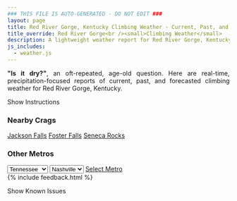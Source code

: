 ```yaml
---
### THIS FILE IS AUTO-GENERATED - DO NOT EDIT ###
layout: page
title: Red River Gorge, Kentucky Climbing Weather - Current, Past, and Forecasted Report
title_override: Red River Gorge<br /><small>Climbing Weather</small>
description: A lightweight weather report for Red River Gorge, Kentucky. Optimized for slow internet connections.
js_includes:
  - weather.js
---
```


<section class="measure center lh-copy f5-ns f6 ph2 mv4" style="text-align: justify;">
<strong>"Is it dry?"</strong>, an oft-repeated, age-old question. Here are real-time,
precipitation-focused reports of current, past, and forecasted climbing weather for Red River Gorge, Kentucky.
</section>

<p id="settings-toggle" class="mw5 b center tc hover-light-red black-70 pointer">Show Instructions</p>
<section id="settings" class="overflow-hidden" style="display:none;">
    <div class="mv2 ph2 center">
        <div class="fn f6 tc pv2">
            <p class="measure lh-copy center"><strong>Show/hide hourly forecasts</strong> by clicking the desired day.</p>
            <hr class="mw5 p0 mv2 o-60 b0 bt b--light-red light-red bg-light-red">
            <p class="measure lh-copy center"><strong>Current and Past conditions</strong> are measured by the nearest weather station. <strong>Forecast conditions</strong> are calculated and polled separately.</p>
            <hr class="mw5 p0 mv2 o-60 b0 bt b--light-red light-red bg-light-red">
            <p class="measure lh-copy center"><strong>Having issues?</strong> Try <a id="clear-cache" class="no-underline relative fancy-link light-red hover-light-red" href="#">clearing the local cache</a>.</p>
            <hr class="mw5 p0 mv2 o-60 b0 bt b--light-red light-red bg-light-red">
            <p class="measure lh-copy center">Weather data sourced from <a class="no-underline fancy-link relative light-red" target="_blank" href="https://www.weather.gov/documentation/services-web-api">weather.gov</a>.</p>
        </div>
    </div>
</section>
<section id="weather" data-crag="red-river-gorge-kentucky" class="mv4-ns mv3 ph2 center"></section>
<section id="nearby" class="tc lh-copy">
  <h3>Nearby Crags</h3>
<a class="nowrap no-underline fancy-link relative light-red mh3" href="/crags/jackson-falls-illinois-weather.html">Jackson Falls</a>
<a class="nowrap no-underline fancy-link relative light-red mh3" href="/crags/foster-falls-tennessee-weather.html">Foster Falls</a>
<a class="nowrap no-underline fancy-link relative light-red mh3" href="/crags/seneca-rocks-west-virginia-weather.html">Seneca Rocks</a>
</section>
<section id="nearby" class="tc lh-copy">
  <h3>Other Metros</h3>
  <select class="ma1 bg-near-white pa2" id="stateSel">
    <option value="Texas">Texas</option>
    <option value="Washington">Washington</option>
    <option value="Colorado">Colorado</option>
    <option value="Tennessee" selected>Tennessee</option>
    <option value="Utah">Utah</option>
    <option value="California">California</option>
  </select>
  <select class="ma1 bg-near-white pa2" id="citySel">
    <option value="Nashville" selected>Nashville</option>
  </select>
  <a id="selectMetro" class="f6 link dim ph3 pv2 ma1 dib white bg-light-red" href="/crags/nashville-tennessee-weather.html">Select Metro</a>
  <script>
    var states = [];
    states["Texas"] = "Austin"
    states["Washington"] = "Seattle"
    states["Colorado"] = "Denver"
    states["Tennessee"] = "Nashville"
    states["Utah"] = "Salt Lake City"
    states["California"] = "San Francisco|Los Angeles"
  </script>
</section>
{% include feedback.html %}
<p id="issues-toggle" class="mw5 b center tc hover-light-red black-70 pointer">Show Known Issues</p>
<section id="issues" class="overflow-hidden tc f6">
</section>

<script>
  var weekly_JKL_47_57 = {"updated":"2022-01-06T07:42:56+00:00","units":"us","forecastGenerator":"BaselineForecastGenerator","generatedAt":"2022-01-06T08:48:10+00:00","updateTime":"2022-01-06T07:42:56+00:00","validTimes":"2022-01-06T01:00:00+00:00/P8D","elevation":{"unitCode":"wmoUnit:m","value":270.0528},"periods":[{"number":1,"name":"Overnight","startTime":"2022-01-06T03:00:00-05:00","endTime":"2022-01-06T06:00:00-05:00","isDaytime":false,"temperature":24,"temperatureUnit":"F","temperatureTrend":"rising","windSpeed":"7 mph","windDirection":"WNW","icon":"https://api.weather.gov/icons/land/night/bkn?size=medium","shortForecast":"Mostly Cloudy","detailedForecast":"Mostly cloudy. Low around 24, with temperatures rising to around 25 overnight. West northwest wind around 7 mph."},{"number":2,"name":"Thursday","startTime":"2022-01-06T06:00:00-05:00","endTime":"2022-01-06T18:00:00-05:00","isDaytime":true,"temperature":32,"temperatureUnit":"F","temperatureTrend":"falling","windSpeed":"3 to 7 mph","windDirection":"NW","icon":"https://api.weather.gov/icons/land/day/snow,50/snow,100?size=medium","shortForecast":"Heavy Snow","detailedForecast":"Snow after 9am. Cloudy. High near 32, with temperatures falling to around 26 in the afternoon. Northwest wind 3 to 7 mph. Chance of precipitation is 100%. New snow accumulation of 4 to 8 inches possible."},{"number":3,"name":"Thursday Night","startTime":"2022-01-06T18:00:00-05:00","endTime":"2022-01-07T06:00:00-05:00","isDaytime":false,"temperature":10,"temperatureUnit":"F","temperatureTrend":"rising","windSpeed":"7 mph","windDirection":"WNW","icon":"https://api.weather.gov/icons/land/night/snow,70/cold?size=medium","shortForecast":"Heavy Snow Likely then Mostly Cloudy","detailedForecast":"Snow likely before 10pm, then a chance of snow showers between 10pm and 11pm. Mostly cloudy. Low around 10, with temperatures rising to around 12 overnight. Wind chill values as low as 3. West northwest wind around 7 mph. Chance of precipitation is 70%. New snow accumulation of 3 to 7 inches possible."},{"number":4,"name":"Friday","startTime":"2022-01-07T06:00:00-05:00","endTime":"2022-01-07T18:00:00-05:00","isDaytime":true,"temperature":26,"temperatureUnit":"F","temperatureTrend":"falling","windSpeed":"6 mph","windDirection":"W","icon":"https://api.weather.gov/icons/land/day/sct?size=medium","shortForecast":"Mostly Sunny","detailedForecast":"Mostly sunny. High near 26, with temperatures falling to around 23 in the afternoon. Wind chill values as low as 0. West wind around 6 mph."},{"number":5,"name":"Friday Night","startTime":"2022-01-07T18:00:00-05:00","endTime":"2022-01-08T06:00:00-05:00","isDaytime":false,"temperature":8,"temperatureUnit":"F","temperatureTrend":null,"windSpeed":"2 mph","windDirection":"SSE","icon":"https://api.weather.gov/icons/land/night/cold?size=medium","shortForecast":"Mostly Clear","detailedForecast":"Mostly clear, with a low around 8. South southeast wind around 2 mph."},{"number":6,"name":"Saturday","startTime":"2022-01-08T06:00:00-05:00","endTime":"2022-01-08T18:00:00-05:00","isDaytime":true,"temperature":48,"temperatureUnit":"F","temperatureTrend":null,"windSpeed":"3 to 7 mph","windDirection":"SE","icon":"https://api.weather.gov/icons/land/day/few?size=medium","shortForecast":"Sunny","detailedForecast":"Sunny, with a high near 48."},{"number":7,"name":"Saturday Night","startTime":"2022-01-08T18:00:00-05:00","endTime":"2022-01-09T06:00:00-05:00","isDaytime":false,"temperature":35,"temperatureUnit":"F","temperatureTrend":null,"windSpeed":"8 mph","windDirection":"S","icon":"https://api.weather.gov/icons/land/night/bkn/rain,80?size=medium","shortForecast":"Mostly Cloudy then Rain","detailedForecast":"Rain after midnight. Mostly cloudy, with a low around 35. Chance of precipitation is 80%."},{"number":8,"name":"Sunday","startTime":"2022-01-09T06:00:00-05:00","endTime":"2022-01-09T18:00:00-05:00","isDaytime":true,"temperature":49,"temperatureUnit":"F","temperatureTrend":null,"windSpeed":"8 mph","windDirection":"WSW","icon":"https://api.weather.gov/icons/land/day/rain,100/rain,80?size=medium","shortForecast":"Rain","detailedForecast":"Rain. Cloudy, with a high near 49. Chance of precipitation is 100%."},{"number":9,"name":"Sunday Night","startTime":"2022-01-09T18:00:00-05:00","endTime":"2022-01-10T06:00:00-05:00","isDaytime":false,"temperature":20,"temperatureUnit":"F","temperatureTrend":null,"windSpeed":"7 mph","windDirection":"NNW","icon":"https://api.weather.gov/icons/land/night/snow,40/cold?size=medium","shortForecast":"Slight Chance Rain And Snow then Mostly Cloudy","detailedForecast":"A chance of rain before 10pm, then a slight chance of rain and snow between 10pm and 11pm. Mostly cloudy, with a low around 20. Chance of precipitation is 40%."},{"number":10,"name":"Monday","startTime":"2022-01-10T06:00:00-05:00","endTime":"2022-01-10T18:00:00-05:00","isDaytime":true,"temperature":36,"temperatureUnit":"F","temperatureTrend":null,"windSpeed":"5 to 9 mph","windDirection":"WNW","icon":"https://api.weather.gov/icons/land/day/few?size=medium","shortForecast":"Sunny","detailedForecast":"Sunny, with a high near 36."},{"number":11,"name":"Monday Night","startTime":"2022-01-10T18:00:00-05:00","endTime":"2022-01-11T06:00:00-05:00","isDaytime":false,"temperature":14,"temperatureUnit":"F","temperatureTrend":null,"windSpeed":"2 to 7 mph","windDirection":"WNW","icon":"https://api.weather.gov/icons/land/night/cold?size=medium","shortForecast":"Mostly Clear","detailedForecast":"Mostly clear, with a low around 14."},{"number":12,"name":"Tuesday","startTime":"2022-01-11T06:00:00-05:00","endTime":"2022-01-11T18:00:00-05:00","isDaytime":true,"temperature":37,"temperatureUnit":"F","temperatureTrend":null,"windSpeed":"5 mph","windDirection":"W","icon":"https://api.weather.gov/icons/land/day/skc?size=medium","shortForecast":"Sunny","detailedForecast":"Sunny, with a high near 37."},{"number":13,"name":"Tuesday Night","startTime":"2022-01-11T18:00:00-05:00","endTime":"2022-01-12T06:00:00-05:00","isDaytime":false,"temperature":22,"temperatureUnit":"F","temperatureTrend":null,"windSpeed":"2 to 6 mph","windDirection":"SSW","icon":"https://api.weather.gov/icons/land/night/few?size=medium","shortForecast":"Mostly Clear","detailedForecast":"Mostly clear, with a low around 22."},{"number":14,"name":"Wednesday","startTime":"2022-01-12T06:00:00-05:00","endTime":"2022-01-12T18:00:00-05:00","isDaytime":true,"temperature":48,"temperatureUnit":"F","temperatureTrend":null,"windSpeed":"8 mph","windDirection":"SW","icon":"https://api.weather.gov/icons/land/day/sct?size=medium","shortForecast":"Mostly Sunny","detailedForecast":"Mostly sunny, with a high near 48."}]}
  var hourly_JKL_47_57 = {"@context":["https://geojson.org/geojson-ld/geojson-context.jsonld",{"@version":"1.1","wx":"https://api.weather.gov/ontology#","geo":"http://www.opengis.net/ont/geosparql#","unit":"http://codes.wmo.int/common/unit/","@vocab":"https://api.weather.gov/ontology#"}],"type":"Feature","geometry":{"type":"Polygon","coordinates":[[[-83.7102083,37.7926247],[-83.7125498,37.7704513],[-83.68449530000001,37.7685983],[-83.6821481,37.7907716],[-83.7102083,37.7926247]]]},"properties":{"updated":"2022-01-06T07:42:56+00:00","units":"us","forecastGenerator":"HourlyForecastGenerator","generatedAt":"2022-01-06T08:48:12+00:00","updateTime":"2022-01-06T07:42:56+00:00","validTimes":"2022-01-06T01:00:00+00:00/P8D","elevation":{"unitCode":"wmoUnit:m","value":270.0528},"periods":[{"number":1,"name":"","startTime":"2022-01-06T03:00:00-05:00","endTime":"2022-01-06T04:00:00-05:00","isDaytime":false,"temperature":27,"temperatureUnit":"F","temperatureTrend":null,"windSpeed":"7 mph","windDirection":"WNW","icon":"https://api.weather.gov/icons/land/night/bkn?size=small","shortForecast":"Mostly Cloudy","detailedForecast":""},{"number":2,"name":"","startTime":"2022-01-06T04:00:00-05:00","endTime":"2022-01-06T05:00:00-05:00","isDaytime":false,"temperature":26,"temperatureUnit":"F","temperatureTrend":null,"windSpeed":"7 mph","windDirection":"WNW","icon":"https://api.weather.gov/icons/land/night/bkn?size=small","shortForecast":"Mostly Cloudy","detailedForecast":""},{"number":3,"name":"","startTime":"2022-01-06T05:00:00-05:00","endTime":"2022-01-06T06:00:00-05:00","isDaytime":false,"temperature":25,"temperatureUnit":"F","temperatureTrend":null,"windSpeed":"6 mph","windDirection":"WNW","icon":"https://api.weather.gov/icons/land/night/bkn?size=small","shortForecast":"Mostly Cloudy","detailedForecast":""},{"number":4,"name":"","startTime":"2022-01-06T06:00:00-05:00","endTime":"2022-01-06T07:00:00-05:00","isDaytime":true,"temperature":24,"temperatureUnit":"F","temperatureTrend":null,"windSpeed":"5 mph","windDirection":"NW","icon":"https://api.weather.gov/icons/land/day/bkn?size=small","shortForecast":"Mostly Cloudy","detailedForecast":""},{"number":5,"name":"","startTime":"2022-01-06T07:00:00-05:00","endTime":"2022-01-06T08:00:00-05:00","isDaytime":true,"temperature":24,"temperatureUnit":"F","temperatureTrend":null,"windSpeed":"3 mph","windDirection":"NW","icon":"https://api.weather.gov/icons/land/day/bkn?size=small","shortForecast":"Mostly Cloudy","detailedForecast":""},{"number":6,"name":"","startTime":"2022-01-06T08:00:00-05:00","endTime":"2022-01-06T09:00:00-05:00","isDaytime":true,"temperature":26,"temperatureUnit":"F","temperatureTrend":null,"windSpeed":"3 mph","windDirection":"NW","icon":"https://api.weather.gov/icons/land/day/bkn?size=small","shortForecast":"Mostly Cloudy","detailedForecast":""},{"number":7,"name":"","startTime":"2022-01-06T09:00:00-05:00","endTime":"2022-01-06T10:00:00-05:00","isDaytime":true,"temperature":27,"temperatureUnit":"F","temperatureTrend":null,"windSpeed":"3 mph","windDirection":"NNW","icon":"https://api.weather.gov/icons/land/day/snow,20?size=small","shortForecast":"Slight Chance Light Snow","detailedForecast":""},{"number":8,"name":"","startTime":"2022-01-06T10:00:00-05:00","endTime":"2022-01-06T11:00:00-05:00","isDaytime":true,"temperature":28,"temperatureUnit":"F","temperatureTrend":null,"windSpeed":"3 mph","windDirection":"NNW","icon":"https://api.weather.gov/icons/land/day/snow,30?size=small","shortForecast":"Chance Light Snow","detailedForecast":""},{"number":9,"name":"","startTime":"2022-01-06T11:00:00-05:00","endTime":"2022-01-06T12:00:00-05:00","isDaytime":true,"temperature":28,"temperatureUnit":"F","temperatureTrend":null,"windSpeed":"5 mph","windDirection":"NNW","icon":"https://api.weather.gov/icons/land/day/snow,50?size=small","shortForecast":"Chance Light Snow","detailedForecast":""},{"number":10,"name":"","startTime":"2022-01-06T12:00:00-05:00","endTime":"2022-01-06T13:00:00-05:00","isDaytime":true,"temperature":27,"temperatureUnit":"F","temperatureTrend":null,"windSpeed":"5 mph","windDirection":"NNW","icon":"https://api.weather.gov/icons/land/day/snow,70?size=small","shortForecast":"Snow Likely","detailedForecast":""},{"number":11,"name":"","startTime":"2022-01-06T13:00:00-05:00","endTime":"2022-01-06T14:00:00-05:00","isDaytime":true,"temperature":27,"temperatureUnit":"F","temperatureTrend":null,"windSpeed":"6 mph","windDirection":"NW","icon":"https://api.weather.gov/icons/land/day/snow,90?size=small","shortForecast":"Heavy Snow","detailedForecast":""},{"number":12,"name":"","startTime":"2022-01-06T14:00:00-05:00","endTime":"2022-01-06T15:00:00-05:00","isDaytime":true,"temperature":26,"temperatureUnit":"F","temperatureTrend":null,"windSpeed":"6 mph","windDirection":"NW","icon":"https://api.weather.gov/icons/land/day/snow,100?size=small","shortForecast":"Heavy Snow","detailedForecast":""},{"number":13,"name":"","startTime":"2022-01-06T15:00:00-05:00","endTime":"2022-01-06T16:00:00-05:00","isDaytime":true,"temperature":26,"temperatureUnit":"F","temperatureTrend":null,"windSpeed":"6 mph","windDirection":"NW","icon":"https://api.weather.gov/icons/land/day/snow,100?size=small","shortForecast":"Heavy Snow","detailedForecast":""},{"number":14,"name":"","startTime":"2022-01-06T16:00:00-05:00","endTime":"2022-01-06T17:00:00-05:00","isDaytime":true,"temperature":26,"temperatureUnit":"F","temperatureTrend":null,"windSpeed":"7 mph","windDirection":"NW","icon":"https://api.weather.gov/icons/land/day/snow,100?size=small","shortForecast":"Heavy Snow","detailedForecast":""},{"number":15,"name":"","startTime":"2022-01-06T17:00:00-05:00","endTime":"2022-01-06T18:00:00-05:00","isDaytime":true,"temperature":26,"temperatureUnit":"F","temperatureTrend":null,"windSpeed":"7 mph","windDirection":"NW","icon":"https://api.weather.gov/icons/land/day/snow,90?size=small","shortForecast":"Heavy Snow","detailedForecast":""},{"number":16,"name":"","startTime":"2022-01-06T18:00:00-05:00","endTime":"2022-01-06T19:00:00-05:00","isDaytime":false,"temperature":25,"temperatureUnit":"F","temperatureTrend":null,"windSpeed":"7 mph","windDirection":"NW","icon":"https://api.weather.gov/icons/land/night/snow?size=small","shortForecast":"Heavy Snow Likely","detailedForecast":""},{"number":17,"name":"","startTime":"2022-01-06T19:00:00-05:00","endTime":"2022-01-06T20:00:00-05:00","isDaytime":false,"temperature":25,"temperatureUnit":"F","temperatureTrend":null,"windSpeed":"7 mph","windDirection":"NW","icon":"https://api.weather.gov/icons/land/night/snow?size=small","shortForecast":"Light Snow Likely","detailedForecast":""},{"number":18,"name":"","startTime":"2022-01-06T20:00:00-05:00","endTime":"2022-01-06T21:00:00-05:00","isDaytime":false,"temperature":24,"temperatureUnit":"F","temperatureTrend":null,"windSpeed":"7 mph","windDirection":"WNW","icon":"https://api.weather.gov/icons/land/night/snow?size=small","shortForecast":"Chance Light Snow","detailedForecast":""},{"number":19,"name":"","startTime":"2022-01-06T21:00:00-05:00","endTime":"2022-01-06T22:00:00-05:00","isDaytime":false,"temperature":23,"temperatureUnit":"F","temperatureTrend":null,"windSpeed":"7 mph","windDirection":"WNW","icon":"https://api.weather.gov/icons/land/night/snow?size=small","shortForecast":"Slight Chance Light Snow","detailedForecast":""},{"number":20,"name":"","startTime":"2022-01-06T22:00:00-05:00","endTime":"2022-01-06T23:00:00-05:00","isDaytime":false,"temperature":22,"temperatureUnit":"F","temperatureTrend":null,"windSpeed":"6 mph","windDirection":"WNW","icon":"https://api.weather.gov/icons/land/night/snow?size=small","shortForecast":"Chance Snow Showers","detailedForecast":""},{"number":21,"name":"","startTime":"2022-01-06T23:00:00-05:00","endTime":"2022-01-07T00:00:00-05:00","isDaytime":false,"temperature":21,"temperatureUnit":"F","temperatureTrend":null,"windSpeed":"7 mph","windDirection":"WNW","icon":"https://api.weather.gov/icons/land/night/bkn?size=small","shortForecast":"Mostly Cloudy","detailedForecast":""},{"number":22,"name":"","startTime":"2022-01-07T00:00:00-05:00","endTime":"2022-01-07T01:00:00-05:00","isDaytime":false,"temperature":19,"temperatureUnit":"F","temperatureTrend":null,"windSpeed":"7 mph","windDirection":"W","icon":"https://api.weather.gov/icons/land/night/cold?size=small","shortForecast":"Mostly Cloudy","detailedForecast":""},{"number":23,"name":"","startTime":"2022-01-07T01:00:00-05:00","endTime":"2022-01-07T02:00:00-05:00","isDaytime":false,"temperature":17,"temperatureUnit":"F","temperatureTrend":null,"windSpeed":"7 mph","windDirection":"W","icon":"https://api.weather.gov/icons/land/night/cold?size=small","shortForecast":"Mostly Cloudy","detailedForecast":""},{"number":24,"name":"","startTime":"2022-01-07T02:00:00-05:00","endTime":"2022-01-07T03:00:00-05:00","isDaytime":false,"temperature":16,"temperatureUnit":"F","temperatureTrend":null,"windSpeed":"7 mph","windDirection":"W","icon":"https://api.weather.gov/icons/land/night/cold?size=small","shortForecast":"Mostly Cloudy","detailedForecast":""},{"number":25,"name":"","startTime":"2022-01-07T03:00:00-05:00","endTime":"2022-01-07T04:00:00-05:00","isDaytime":false,"temperature":15,"temperatureUnit":"F","temperatureTrend":null,"windSpeed":"6 mph","windDirection":"W","icon":"https://api.weather.gov/icons/land/night/cold?size=small","shortForecast":"Mostly Cloudy","detailedForecast":""},{"number":26,"name":"","startTime":"2022-01-07T04:00:00-05:00","endTime":"2022-01-07T05:00:00-05:00","isDaytime":false,"temperature":14,"temperatureUnit":"F","temperatureTrend":null,"windSpeed":"6 mph","windDirection":"W","icon":"https://api.weather.gov/icons/land/night/cold?size=small","shortForecast":"Mostly Cloudy","detailedForecast":""},{"number":27,"name":"","startTime":"2022-01-07T05:00:00-05:00","endTime":"2022-01-07T06:00:00-05:00","isDaytime":false,"temperature":12,"temperatureUnit":"F","temperatureTrend":null,"windSpeed":"6 mph","windDirection":"W","icon":"https://api.weather.gov/icons/land/night/cold?size=small","shortForecast":"Mostly Cloudy","detailedForecast":""},{"number":28,"name":"","startTime":"2022-01-07T06:00:00-05:00","endTime":"2022-01-07T07:00:00-05:00","isDaytime":true,"temperature":11,"temperatureUnit":"F","temperatureTrend":null,"windSpeed":"6 mph","windDirection":"W","icon":"https://api.weather.gov/icons/land/day/cold?size=small","shortForecast":"Mostly Sunny","detailedForecast":""},{"number":29,"name":"","startTime":"2022-01-07T07:00:00-05:00","endTime":"2022-01-07T08:00:00-05:00","isDaytime":true,"temperature":10,"temperatureUnit":"F","temperatureTrend":null,"windSpeed":"6 mph","windDirection":"W","icon":"https://api.weather.gov/icons/land/day/cold?size=small","shortForecast":"Mostly Sunny","detailedForecast":""},{"number":30,"name":"","startTime":"2022-01-07T08:00:00-05:00","endTime":"2022-01-07T09:00:00-05:00","isDaytime":true,"temperature":10,"temperatureUnit":"F","temperatureTrend":null,"windSpeed":"6 mph","windDirection":"W","icon":"https://api.weather.gov/icons/land/day/cold?size=small","shortForecast":"Mostly Sunny","detailedForecast":""},{"number":31,"name":"","startTime":"2022-01-07T09:00:00-05:00","endTime":"2022-01-07T10:00:00-05:00","isDaytime":true,"temperature":12,"temperatureUnit":"F","temperatureTrend":null,"windSpeed":"6 mph","windDirection":"W","icon":"https://api.weather.gov/icons/land/day/cold?size=small","shortForecast":"Mostly Sunny","detailedForecast":""},{"number":32,"name":"","startTime":"2022-01-07T10:00:00-05:00","endTime":"2022-01-07T11:00:00-05:00","isDaytime":true,"temperature":14,"temperatureUnit":"F","temperatureTrend":null,"windSpeed":"6 mph","windDirection":"W","icon":"https://api.weather.gov/icons/land/day/cold?size=small","shortForecast":"Mostly Sunny","detailedForecast":""},{"number":33,"name":"","startTime":"2022-01-07T11:00:00-05:00","endTime":"2022-01-07T12:00:00-05:00","isDaytime":true,"temperature":16,"temperatureUnit":"F","temperatureTrend":null,"windSpeed":"6 mph","windDirection":"W","icon":"https://api.weather.gov/icons/land/day/cold?size=small","shortForecast":"Mostly Sunny","detailedForecast":""},{"number":34,"name":"","startTime":"2022-01-07T12:00:00-05:00","endTime":"2022-01-07T13:00:00-05:00","isDaytime":true,"temperature":19,"temperatureUnit":"F","temperatureTrend":null,"windSpeed":"6 mph","windDirection":"W","icon":"https://api.weather.gov/icons/land/day/cold?size=small","shortForecast":"Mostly Sunny","detailedForecast":""},{"number":35,"name":"","startTime":"2022-01-07T13:00:00-05:00","endTime":"2022-01-07T14:00:00-05:00","isDaytime":true,"temperature":22,"temperatureUnit":"F","temperatureTrend":null,"windSpeed":"6 mph","windDirection":"W","icon":"https://api.weather.gov/icons/land/day/sct?size=small","shortForecast":"Mostly Sunny","detailedForecast":""},{"number":36,"name":"","startTime":"2022-01-07T14:00:00-05:00","endTime":"2022-01-07T15:00:00-05:00","isDaytime":true,"temperature":24,"temperatureUnit":"F","temperatureTrend":null,"windSpeed":"5 mph","windDirection":"W","icon":"https://api.weather.gov/icons/land/day/few?size=small","shortForecast":"Sunny","detailedForecast":""},{"number":37,"name":"","startTime":"2022-01-07T15:00:00-05:00","endTime":"2022-01-07T16:00:00-05:00","isDaytime":true,"temperature":26,"temperatureUnit":"F","temperatureTrend":null,"windSpeed":"5 mph","windDirection":"W","icon":"https://api.weather.gov/icons/land/day/few?size=small","shortForecast":"Sunny","detailedForecast":""},{"number":38,"name":"","startTime":"2022-01-07T16:00:00-05:00","endTime":"2022-01-07T17:00:00-05:00","isDaytime":true,"temperature":26,"temperatureUnit":"F","temperatureTrend":null,"windSpeed":"5 mph","windDirection":"W","icon":"https://api.weather.gov/icons/land/day/few?size=small","shortForecast":"Sunny","detailedForecast":""},{"number":39,"name":"","startTime":"2022-01-07T17:00:00-05:00","endTime":"2022-01-07T18:00:00-05:00","isDaytime":true,"temperature":23,"temperatureUnit":"F","temperatureTrend":null,"windSpeed":"3 mph","windDirection":"WNW","icon":"https://api.weather.gov/icons/land/day/few?size=small","shortForecast":"Sunny","detailedForecast":""},{"number":40,"name":"","startTime":"2022-01-07T18:00:00-05:00","endTime":"2022-01-07T19:00:00-05:00","isDaytime":false,"temperature":20,"temperatureUnit":"F","temperatureTrend":null,"windSpeed":"2 mph","windDirection":"NW","icon":"https://api.weather.gov/icons/land/night/cold?size=small","shortForecast":"Mostly Clear","detailedForecast":""},{"number":41,"name":"","startTime":"2022-01-07T19:00:00-05:00","endTime":"2022-01-07T20:00:00-05:00","isDaytime":false,"temperature":18,"temperatureUnit":"F","temperatureTrend":null,"windSpeed":"1 mph","windDirection":"W","icon":"https://api.weather.gov/icons/land/night/cold?size=small","shortForecast":"Mostly Clear","detailedForecast":""},{"number":42,"name":"","startTime":"2022-01-07T20:00:00-05:00","endTime":"2022-01-07T21:00:00-05:00","isDaytime":false,"temperature":15,"temperatureUnit":"F","temperatureTrend":null,"windSpeed":"1 mph","windDirection":"SSW","icon":"https://api.weather.gov/icons/land/night/cold?size=small","shortForecast":"Mostly Clear","detailedForecast":""},{"number":43,"name":"","startTime":"2022-01-07T21:00:00-05:00","endTime":"2022-01-07T22:00:00-05:00","isDaytime":false,"temperature":13,"temperatureUnit":"F","temperatureTrend":null,"windSpeed":"1 mph","windDirection":"SE","icon":"https://api.weather.gov/icons/land/night/cold?size=small","shortForecast":"Mostly Clear","detailedForecast":""},{"number":44,"name":"","startTime":"2022-01-07T22:00:00-05:00","endTime":"2022-01-07T23:00:00-05:00","isDaytime":false,"temperature":11,"temperatureUnit":"F","temperatureTrend":null,"windSpeed":"1 mph","windDirection":"E","icon":"https://api.weather.gov/icons/land/night/cold?size=small","shortForecast":"Mostly Clear","detailedForecast":""},{"number":45,"name":"","startTime":"2022-01-07T23:00:00-05:00","endTime":"2022-01-08T00:00:00-05:00","isDaytime":false,"temperature":10,"temperatureUnit":"F","temperatureTrend":null,"windSpeed":"1 mph","windDirection":"E","icon":"https://api.weather.gov/icons/land/night/cold?size=small","shortForecast":"Mostly Clear","detailedForecast":""},{"number":46,"name":"","startTime":"2022-01-08T00:00:00-05:00","endTime":"2022-01-08T01:00:00-05:00","isDaytime":false,"temperature":9,"temperatureUnit":"F","temperatureTrend":null,"windSpeed":"2 mph","windDirection":"E","icon":"https://api.weather.gov/icons/land/night/cold?size=small","shortForecast":"Mostly Clear","detailedForecast":""},{"number":47,"name":"","startTime":"2022-01-08T01:00:00-05:00","endTime":"2022-01-08T02:00:00-05:00","isDaytime":false,"temperature":8,"temperatureUnit":"F","temperatureTrend":null,"windSpeed":"2 mph","windDirection":"E","icon":"https://api.weather.gov/icons/land/night/cold?size=small","shortForecast":"Mostly Clear","detailedForecast":""},{"number":48,"name":"","startTime":"2022-01-08T02:00:00-05:00","endTime":"2022-01-08T03:00:00-05:00","isDaytime":false,"temperature":8,"temperatureUnit":"F","temperatureTrend":null,"windSpeed":"2 mph","windDirection":"E","icon":"https://api.weather.gov/icons/land/night/cold?size=small","shortForecast":"Mostly Clear","detailedForecast":""},{"number":49,"name":"","startTime":"2022-01-08T03:00:00-05:00","endTime":"2022-01-08T04:00:00-05:00","isDaytime":false,"temperature":8,"temperatureUnit":"F","temperatureTrend":null,"windSpeed":"2 mph","windDirection":"E","icon":"https://api.weather.gov/icons/land/night/cold?size=small","shortForecast":"Mostly Clear","detailedForecast":""},{"number":50,"name":"","startTime":"2022-01-08T04:00:00-05:00","endTime":"2022-01-08T05:00:00-05:00","isDaytime":false,"temperature":8,"temperatureUnit":"F","temperatureTrend":null,"windSpeed":"2 mph","windDirection":"E","icon":"https://api.weather.gov/icons/land/night/cold?size=small","shortForecast":"Mostly Clear","detailedForecast":""},{"number":51,"name":"","startTime":"2022-01-08T05:00:00-05:00","endTime":"2022-01-08T06:00:00-05:00","isDaytime":false,"temperature":8,"temperatureUnit":"F","temperatureTrend":null,"windSpeed":"2 mph","windDirection":"E","icon":"https://api.weather.gov/icons/land/night/cold?size=small","shortForecast":"Mostly Clear","detailedForecast":""},{"number":52,"name":"","startTime":"2022-01-08T06:00:00-05:00","endTime":"2022-01-08T07:00:00-05:00","isDaytime":true,"temperature":9,"temperatureUnit":"F","temperatureTrend":null,"windSpeed":"3 mph","windDirection":"ESE","icon":"https://api.weather.gov/icons/land/day/cold?size=small","shortForecast":"Sunny","detailedForecast":""},{"number":53,"name":"","startTime":"2022-01-08T07:00:00-05:00","endTime":"2022-01-08T08:00:00-05:00","isDaytime":true,"temperature":11,"temperatureUnit":"F","temperatureTrend":null,"windSpeed":"3 mph","windDirection":"ESE","icon":"https://api.weather.gov/icons/land/day/cold?size=small","shortForecast":"Sunny","detailedForecast":""},{"number":54,"name":"","startTime":"2022-01-08T08:00:00-05:00","endTime":"2022-01-08T09:00:00-05:00","isDaytime":true,"temperature":14,"temperatureUnit":"F","temperatureTrend":null,"windSpeed":"3 mph","windDirection":"ESE","icon":"https://api.weather.gov/icons/land/day/cold?size=small","shortForecast":"Sunny","detailedForecast":""},{"number":55,"name":"","startTime":"2022-01-08T09:00:00-05:00","endTime":"2022-01-08T10:00:00-05:00","isDaytime":true,"temperature":18,"temperatureUnit":"F","temperatureTrend":null,"windSpeed":"3 mph","windDirection":"SE","icon":"https://api.weather.gov/icons/land/day/cold?size=small","shortForecast":"Sunny","detailedForecast":""},{"number":56,"name":"","startTime":"2022-01-08T10:00:00-05:00","endTime":"2022-01-08T11:00:00-05:00","isDaytime":true,"temperature":24,"temperatureUnit":"F","temperatureTrend":null,"windSpeed":"5 mph","windDirection":"SE","icon":"https://api.weather.gov/icons/land/day/skc?size=small","shortForecast":"Sunny","detailedForecast":""},{"number":57,"name":"","startTime":"2022-01-08T11:00:00-05:00","endTime":"2022-01-08T12:00:00-05:00","isDaytime":true,"temperature":31,"temperatureUnit":"F","temperatureTrend":null,"windSpeed":"5 mph","windDirection":"SSE","icon":"https://api.weather.gov/icons/land/day/few?size=small","shortForecast":"Sunny","detailedForecast":""},{"number":58,"name":"","startTime":"2022-01-08T12:00:00-05:00","endTime":"2022-01-08T13:00:00-05:00","isDaytime":true,"temperature":37,"temperatureUnit":"F","temperatureTrend":null,"windSpeed":"6 mph","windDirection":"S","icon":"https://api.weather.gov/icons/land/day/few?size=small","shortForecast":"Sunny","detailedForecast":""},{"number":59,"name":"","startTime":"2022-01-08T13:00:00-05:00","endTime":"2022-01-08T14:00:00-05:00","isDaytime":true,"temperature":43,"temperatureUnit":"F","temperatureTrend":null,"windSpeed":"6 mph","windDirection":"S","icon":"https://api.weather.gov/icons/land/day/few?size=small","shortForecast":"Sunny","detailedForecast":""},{"number":60,"name":"","startTime":"2022-01-08T14:00:00-05:00","endTime":"2022-01-08T15:00:00-05:00","isDaytime":true,"temperature":46,"temperatureUnit":"F","temperatureTrend":null,"windSpeed":"6 mph","windDirection":"S","icon":"https://api.weather.gov/icons/land/day/few?size=small","shortForecast":"Sunny","detailedForecast":""},{"number":61,"name":"","startTime":"2022-01-08T15:00:00-05:00","endTime":"2022-01-08T16:00:00-05:00","isDaytime":true,"temperature":48,"temperatureUnit":"F","temperatureTrend":null,"windSpeed":"7 mph","windDirection":"S","icon":"https://api.weather.gov/icons/land/day/few?size=small","shortForecast":"Sunny","detailedForecast":""},{"number":62,"name":"","startTime":"2022-01-08T16:00:00-05:00","endTime":"2022-01-08T17:00:00-05:00","isDaytime":true,"temperature":48,"temperatureUnit":"F","temperatureTrend":null,"windSpeed":"7 mph","windDirection":"S","icon":"https://api.weather.gov/icons/land/day/few?size=small","shortForecast":"Sunny","detailedForecast":""},{"number":63,"name":"","startTime":"2022-01-08T17:00:00-05:00","endTime":"2022-01-08T18:00:00-05:00","isDaytime":true,"temperature":45,"temperatureUnit":"F","temperatureTrend":null,"windSpeed":"7 mph","windDirection":"S","icon":"https://api.weather.gov/icons/land/day/few?size=small","shortForecast":"Sunny","detailedForecast":""},{"number":64,"name":"","startTime":"2022-01-08T18:00:00-05:00","endTime":"2022-01-08T19:00:00-05:00","isDaytime":false,"temperature":40,"temperatureUnit":"F","temperatureTrend":null,"windSpeed":"7 mph","windDirection":"S","icon":"https://api.weather.gov/icons/land/night/few?size=small","shortForecast":"Mostly Clear","detailedForecast":""},{"number":65,"name":"","startTime":"2022-01-08T19:00:00-05:00","endTime":"2022-01-08T20:00:00-05:00","isDaytime":false,"temperature":36,"temperatureUnit":"F","temperatureTrend":null,"windSpeed":"7 mph","windDirection":"S","icon":"https://api.weather.gov/icons/land/night/sct?size=small","shortForecast":"Partly Cloudy","detailedForecast":""},{"number":66,"name":"","startTime":"2022-01-08T20:00:00-05:00","endTime":"2022-01-08T21:00:00-05:00","isDaytime":false,"temperature":35,"temperatureUnit":"F","temperatureTrend":null,"windSpeed":"7 mph","windDirection":"S","icon":"https://api.weather.gov/icons/land/night/sct?size=small","shortForecast":"Partly Cloudy","detailedForecast":""},{"number":67,"name":"","startTime":"2022-01-08T21:00:00-05:00","endTime":"2022-01-08T22:00:00-05:00","isDaytime":false,"temperature":35,"temperatureUnit":"F","temperatureTrend":null,"windSpeed":"8 mph","windDirection":"S","icon":"https://api.weather.gov/icons/land/night/bkn?size=small","shortForecast":"Mostly Cloudy","detailedForecast":""},{"number":68,"name":"","startTime":"2022-01-08T22:00:00-05:00","endTime":"2022-01-08T23:00:00-05:00","isDaytime":false,"temperature":36,"temperatureUnit":"F","temperatureTrend":null,"windSpeed":"8 mph","windDirection":"S","icon":"https://api.weather.gov/icons/land/night/bkn?size=small","shortForecast":"Mostly Cloudy","detailedForecast":""},{"number":69,"name":"","startTime":"2022-01-08T23:00:00-05:00","endTime":"2022-01-09T00:00:00-05:00","isDaytime":false,"temperature":37,"temperatureUnit":"F","temperatureTrend":null,"windSpeed":"8 mph","windDirection":"S","icon":"https://api.weather.gov/icons/land/night/bkn?size=small","shortForecast":"Mostly Cloudy","detailedForecast":""},{"number":70,"name":"","startTime":"2022-01-09T00:00:00-05:00","endTime":"2022-01-09T01:00:00-05:00","isDaytime":false,"temperature":37,"temperatureUnit":"F","temperatureTrend":null,"windSpeed":"7 mph","windDirection":"SSW","icon":"https://api.weather.gov/icons/land/night/rain?size=small","shortForecast":"Slight Chance Light Rain","detailedForecast":""},{"number":71,"name":"","startTime":"2022-01-09T01:00:00-05:00","endTime":"2022-01-09T02:00:00-05:00","isDaytime":false,"temperature":38,"temperatureUnit":"F","temperatureTrend":null,"windSpeed":"7 mph","windDirection":"SSW","icon":"https://api.weather.gov/icons/land/night/rain?size=small","shortForecast":"Light Rain Likely","detailedForecast":""},{"number":72,"name":"","startTime":"2022-01-09T02:00:00-05:00","endTime":"2022-01-09T03:00:00-05:00","isDaytime":false,"temperature":38,"temperatureUnit":"F","temperatureTrend":null,"windSpeed":"7 mph","windDirection":"SSW","icon":"https://api.weather.gov/icons/land/night/rain?size=small","shortForecast":"Light Rain Likely","detailedForecast":""},{"number":73,"name":"","startTime":"2022-01-09T03:00:00-05:00","endTime":"2022-01-09T04:00:00-05:00","isDaytime":false,"temperature":38,"temperatureUnit":"F","temperatureTrend":null,"windSpeed":"8 mph","windDirection":"SSW","icon":"https://api.weather.gov/icons/land/night/rain?size=small","shortForecast":"Rain","detailedForecast":""},{"number":74,"name":"","startTime":"2022-01-09T04:00:00-05:00","endTime":"2022-01-09T05:00:00-05:00","isDaytime":false,"temperature":38,"temperatureUnit":"F","temperatureTrend":null,"windSpeed":"8 mph","windDirection":"SSW","icon":"https://api.weather.gov/icons/land/night/rain?size=small","shortForecast":"Rain","detailedForecast":""},{"number":75,"name":"","startTime":"2022-01-09T05:00:00-05:00","endTime":"2022-01-09T06:00:00-05:00","isDaytime":false,"temperature":38,"temperatureUnit":"F","temperatureTrend":null,"windSpeed":"8 mph","windDirection":"SSW","icon":"https://api.weather.gov/icons/land/night/rain?size=small","shortForecast":"Rain","detailedForecast":""},{"number":76,"name":"","startTime":"2022-01-09T06:00:00-05:00","endTime":"2022-01-09T07:00:00-05:00","isDaytime":true,"temperature":38,"temperatureUnit":"F","temperatureTrend":null,"windSpeed":"8 mph","windDirection":"SSW","icon":"https://api.weather.gov/icons/land/day/rain?size=small","shortForecast":"Rain","detailedForecast":""},{"number":77,"name":"","startTime":"2022-01-09T07:00:00-05:00","endTime":"2022-01-09T08:00:00-05:00","isDaytime":true,"temperature":39,"temperatureUnit":"F","temperatureTrend":null,"windSpeed":"8 mph","windDirection":"SSW","icon":"https://api.weather.gov/icons/land/day/rain?size=small","shortForecast":"Rain","detailedForecast":""},{"number":78,"name":"","startTime":"2022-01-09T08:00:00-05:00","endTime":"2022-01-09T09:00:00-05:00","isDaytime":true,"temperature":41,"temperatureUnit":"F","temperatureTrend":null,"windSpeed":"7 mph","windDirection":"SSW","icon":"https://api.weather.gov/icons/land/day/rain?size=small","shortForecast":"Rain","detailedForecast":""},{"number":79,"name":"","startTime":"2022-01-09T09:00:00-05:00","endTime":"2022-01-09T10:00:00-05:00","isDaytime":true,"temperature":43,"temperatureUnit":"F","temperatureTrend":null,"windSpeed":"7 mph","windDirection":"SW","icon":"https://api.weather.gov/icons/land/day/rain?size=small","shortForecast":"Rain","detailedForecast":""},{"number":80,"name":"","startTime":"2022-01-09T10:00:00-05:00","endTime":"2022-01-09T11:00:00-05:00","isDaytime":true,"temperature":44,"temperatureUnit":"F","temperatureTrend":null,"windSpeed":"6 mph","windDirection":"SW","icon":"https://api.weather.gov/icons/land/day/rain?size=small","shortForecast":"Rain","detailedForecast":""},{"number":81,"name":"","startTime":"2022-01-09T11:00:00-05:00","endTime":"2022-01-09T12:00:00-05:00","isDaytime":true,"temperature":46,"temperatureUnit":"F","temperatureTrend":null,"windSpeed":"6 mph","windDirection":"SW","icon":"https://api.weather.gov/icons/land/day/rain?size=small","shortForecast":"Rain","detailedForecast":""},{"number":82,"name":"","startTime":"2022-01-09T12:00:00-05:00","endTime":"2022-01-09T13:00:00-05:00","isDaytime":true,"temperature":47,"temperatureUnit":"F","temperatureTrend":null,"windSpeed":"6 mph","windDirection":"WSW","icon":"https://api.weather.gov/icons/land/day/rain?size=small","shortForecast":"Rain","detailedForecast":""},{"number":83,"name":"","startTime":"2022-01-09T13:00:00-05:00","endTime":"2022-01-09T14:00:00-05:00","isDaytime":true,"temperature":48,"temperatureUnit":"F","temperatureTrend":null,"windSpeed":"6 mph","windDirection":"WSW","icon":"https://api.weather.gov/icons/land/day/rain?size=small","shortForecast":"Rain Likely","detailedForecast":""},{"number":84,"name":"","startTime":"2022-01-09T14:00:00-05:00","endTime":"2022-01-09T15:00:00-05:00","isDaytime":true,"temperature":49,"temperatureUnit":"F","temperatureTrend":null,"windSpeed":"6 mph","windDirection":"W","icon":"https://api.weather.gov/icons/land/day/rain?size=small","shortForecast":"Rain Likely","detailedForecast":""},{"number":85,"name":"","startTime":"2022-01-09T15:00:00-05:00","endTime":"2022-01-09T16:00:00-05:00","isDaytime":true,"temperature":49,"temperatureUnit":"F","temperatureTrend":null,"windSpeed":"7 mph","windDirection":"WNW","icon":"https://api.weather.gov/icons/land/day/rain?size=small","shortForecast":"Rain Likely","detailedForecast":""},{"number":86,"name":"","startTime":"2022-01-09T16:00:00-05:00","endTime":"2022-01-09T17:00:00-05:00","isDaytime":true,"temperature":48,"temperatureUnit":"F","temperatureTrend":null,"windSpeed":"7 mph","windDirection":"WNW","icon":"https://api.weather.gov/icons/land/day/rain?size=small","shortForecast":"Chance Rain","detailedForecast":""},{"number":87,"name":"","startTime":"2022-01-09T17:00:00-05:00","endTime":"2022-01-09T18:00:00-05:00","isDaytime":true,"temperature":46,"temperatureUnit":"F","temperatureTrend":null,"windSpeed":"7 mph","windDirection":"NW","icon":"https://api.weather.gov/icons/land/day/rain?size=small","shortForecast":"Chance Light Rain","detailedForecast":""},{"number":88,"name":"","startTime":"2022-01-09T18:00:00-05:00","endTime":"2022-01-09T19:00:00-05:00","isDaytime":false,"temperature":43,"temperatureUnit":"F","temperatureTrend":null,"windSpeed":"7 mph","windDirection":"NNW","icon":"https://api.weather.gov/icons/land/night/rain?size=small","shortForecast":"Chance Light Rain","detailedForecast":""},{"number":89,"name":"","startTime":"2022-01-09T19:00:00-05:00","endTime":"2022-01-09T20:00:00-05:00","isDaytime":false,"temperature":41,"temperatureUnit":"F","temperatureTrend":null,"windSpeed":"7 mph","windDirection":"NNW","icon":"https://api.weather.gov/icons/land/night/rain?size=small","shortForecast":"Chance Light Rain","detailedForecast":""},{"number":90,"name":"","startTime":"2022-01-09T20:00:00-05:00","endTime":"2022-01-09T21:00:00-05:00","isDaytime":false,"temperature":39,"temperatureUnit":"F","temperatureTrend":null,"windSpeed":"7 mph","windDirection":"NNW","icon":"https://api.weather.gov/icons/land/night/rain?size=small","shortForecast":"Slight Chance Light Rain","detailedForecast":""},{"number":91,"name":"","startTime":"2022-01-09T21:00:00-05:00","endTime":"2022-01-09T22:00:00-05:00","isDaytime":false,"temperature":37,"temperatureUnit":"F","temperatureTrend":null,"windSpeed":"7 mph","windDirection":"NNW","icon":"https://api.weather.gov/icons/land/night/rain?size=small","shortForecast":"Slight Chance Light Rain","detailedForecast":""},{"number":92,"name":"","startTime":"2022-01-09T22:00:00-05:00","endTime":"2022-01-09T23:00:00-05:00","isDaytime":false,"temperature":35,"temperatureUnit":"F","temperatureTrend":null,"windSpeed":"7 mph","windDirection":"NNW","icon":"https://api.weather.gov/icons/land/night/snow?size=small","shortForecast":"Slight Chance Rain And Snow","detailedForecast":""},{"number":93,"name":"","startTime":"2022-01-09T23:00:00-05:00","endTime":"2022-01-10T00:00:00-05:00","isDaytime":false,"temperature":33,"temperatureUnit":"F","temperatureTrend":null,"windSpeed":"7 mph","windDirection":"NNW","icon":"https://api.weather.gov/icons/land/night/bkn?size=small","shortForecast":"Mostly Cloudy","detailedForecast":""},{"number":94,"name":"","startTime":"2022-01-10T00:00:00-05:00","endTime":"2022-01-10T01:00:00-05:00","isDaytime":false,"temperature":31,"temperatureUnit":"F","temperatureTrend":null,"windSpeed":"6 mph","windDirection":"NNW","icon":"https://api.weather.gov/icons/land/night/bkn?size=small","shortForecast":"Mostly Cloudy","detailedForecast":""},{"number":95,"name":"","startTime":"2022-01-10T01:00:00-05:00","endTime":"2022-01-10T02:00:00-05:00","isDaytime":false,"temperature":29,"temperatureUnit":"F","temperatureTrend":null,"windSpeed":"6 mph","windDirection":"NNW","icon":"https://api.weather.gov/icons/land/night/bkn?size=small","shortForecast":"Mostly Cloudy","detailedForecast":""},{"number":96,"name":"","startTime":"2022-01-10T02:00:00-05:00","endTime":"2022-01-10T03:00:00-05:00","isDaytime":false,"temperature":27,"temperatureUnit":"F","temperatureTrend":null,"windSpeed":"6 mph","windDirection":"NNW","icon":"https://api.weather.gov/icons/land/night/sct?size=small","shortForecast":"Partly Cloudy","detailedForecast":""},{"number":97,"name":"","startTime":"2022-01-10T03:00:00-05:00","endTime":"2022-01-10T04:00:00-05:00","isDaytime":false,"temperature":25,"temperatureUnit":"F","temperatureTrend":null,"windSpeed":"5 mph","windDirection":"NW","icon":"https://api.weather.gov/icons/land/night/sct?size=small","shortForecast":"Partly Cloudy","detailedForecast":""},{"number":98,"name":"","startTime":"2022-01-10T04:00:00-05:00","endTime":"2022-01-10T05:00:00-05:00","isDaytime":false,"temperature":23,"temperatureUnit":"F","temperatureTrend":null,"windSpeed":"5 mph","windDirection":"NW","icon":"https://api.weather.gov/icons/land/night/sct?size=small","shortForecast":"Partly Cloudy","detailedForecast":""},{"number":99,"name":"","startTime":"2022-01-10T05:00:00-05:00","endTime":"2022-01-10T06:00:00-05:00","isDaytime":false,"temperature":22,"temperatureUnit":"F","temperatureTrend":null,"windSpeed":"5 mph","windDirection":"NW","icon":"https://api.weather.gov/icons/land/night/few?size=small","shortForecast":"Mostly Clear","detailedForecast":""},{"number":100,"name":"","startTime":"2022-01-10T06:00:00-05:00","endTime":"2022-01-10T07:00:00-05:00","isDaytime":true,"temperature":20,"temperatureUnit":"F","temperatureTrend":null,"windSpeed":"5 mph","windDirection":"NW","icon":"https://api.weather.gov/icons/land/day/cold?size=small","shortForecast":"Sunny","detailedForecast":""},{"number":101,"name":"","startTime":"2022-01-10T07:00:00-05:00","endTime":"2022-01-10T08:00:00-05:00","isDaytime":true,"temperature":20,"temperatureUnit":"F","temperatureTrend":null,"windSpeed":"5 mph","windDirection":"WNW","icon":"https://api.weather.gov/icons/land/day/cold?size=small","shortForecast":"Sunny","detailedForecast":""},{"number":102,"name":"","startTime":"2022-01-10T08:00:00-05:00","endTime":"2022-01-10T09:00:00-05:00","isDaytime":true,"temperature":21,"temperatureUnit":"F","temperatureTrend":null,"windSpeed":"5 mph","windDirection":"WNW","icon":"https://api.weather.gov/icons/land/day/few?size=small","shortForecast":"Sunny","detailedForecast":""},{"number":103,"name":"","startTime":"2022-01-10T09:00:00-05:00","endTime":"2022-01-10T10:00:00-05:00","isDaytime":true,"temperature":23,"temperatureUnit":"F","temperatureTrend":null,"windSpeed":"6 mph","windDirection":"WNW","icon":"https://api.weather.gov/icons/land/day/few?size=small","shortForecast":"Sunny","detailedForecast":""},{"number":104,"name":"","startTime":"2022-01-10T10:00:00-05:00","endTime":"2022-01-10T11:00:00-05:00","isDaytime":true,"temperature":26,"temperatureUnit":"F","temperatureTrend":null,"windSpeed":"6 mph","windDirection":"WNW","icon":"https://api.weather.gov/icons/land/day/skc?size=small","shortForecast":"Sunny","detailedForecast":""},{"number":105,"name":"","startTime":"2022-01-10T11:00:00-05:00","endTime":"2022-01-10T12:00:00-05:00","isDaytime":true,"temperature":29,"temperatureUnit":"F","temperatureTrend":null,"windSpeed":"7 mph","windDirection":"WNW","icon":"https://api.weather.gov/icons/land/day/skc?size=small","shortForecast":"Sunny","detailedForecast":""},{"number":106,"name":"","startTime":"2022-01-10T12:00:00-05:00","endTime":"2022-01-10T13:00:00-05:00","isDaytime":true,"temperature":31,"temperatureUnit":"F","temperatureTrend":null,"windSpeed":"7 mph","windDirection":"WNW","icon":"https://api.weather.gov/icons/land/day/skc?size=small","shortForecast":"Sunny","detailedForecast":""},{"number":107,"name":"","startTime":"2022-01-10T13:00:00-05:00","endTime":"2022-01-10T14:00:00-05:00","isDaytime":true,"temperature":33,"temperatureUnit":"F","temperatureTrend":null,"windSpeed":"8 mph","windDirection":"WNW","icon":"https://api.weather.gov/icons/land/day/skc?size=small","shortForecast":"Sunny","detailedForecast":""},{"number":108,"name":"","startTime":"2022-01-10T14:00:00-05:00","endTime":"2022-01-10T15:00:00-05:00","isDaytime":true,"temperature":35,"temperatureUnit":"F","temperatureTrend":null,"windSpeed":"9 mph","windDirection":"WNW","icon":"https://api.weather.gov/icons/land/day/skc?size=small","shortForecast":"Sunny","detailedForecast":""},{"number":109,"name":"","startTime":"2022-01-10T15:00:00-05:00","endTime":"2022-01-10T16:00:00-05:00","isDaytime":true,"temperature":36,"temperatureUnit":"F","temperatureTrend":null,"windSpeed":"9 mph","windDirection":"WNW","icon":"https://api.weather.gov/icons/land/day/skc?size=small","shortForecast":"Sunny","detailedForecast":""},{"number":110,"name":"","startTime":"2022-01-10T16:00:00-05:00","endTime":"2022-01-10T17:00:00-05:00","isDaytime":true,"temperature":35,"temperatureUnit":"F","temperatureTrend":null,"windSpeed":"9 mph","windDirection":"WNW","icon":"https://api.weather.gov/icons/land/day/few?size=small","shortForecast":"Sunny","detailedForecast":""},{"number":111,"name":"","startTime":"2022-01-10T17:00:00-05:00","endTime":"2022-01-10T18:00:00-05:00","isDaytime":true,"temperature":33,"temperatureUnit":"F","temperatureTrend":null,"windSpeed":"8 mph","windDirection":"WNW","icon":"https://api.weather.gov/icons/land/day/few?size=small","shortForecast":"Sunny","detailedForecast":""},{"number":112,"name":"","startTime":"2022-01-10T18:00:00-05:00","endTime":"2022-01-10T19:00:00-05:00","isDaytime":false,"temperature":29,"temperatureUnit":"F","temperatureTrend":null,"windSpeed":"7 mph","windDirection":"WNW","icon":"https://api.weather.gov/icons/land/night/few?size=small","shortForecast":"Mostly Clear","detailedForecast":""},{"number":113,"name":"","startTime":"2022-01-10T19:00:00-05:00","endTime":"2022-01-10T20:00:00-05:00","isDaytime":false,"temperature":26,"temperatureUnit":"F","temperatureTrend":null,"windSpeed":"6 mph","windDirection":"WNW","icon":"https://api.weather.gov/icons/land/night/few?size=small","shortForecast":"Mostly Clear","detailedForecast":""},{"number":114,"name":"","startTime":"2022-01-10T20:00:00-05:00","endTime":"2022-01-10T21:00:00-05:00","isDaytime":false,"temperature":24,"temperatureUnit":"F","temperatureTrend":null,"windSpeed":"6 mph","windDirection":"WNW","icon":"https://api.weather.gov/icons/land/night/few?size=small","shortForecast":"Mostly Clear","detailedForecast":""},{"number":115,"name":"","startTime":"2022-01-10T21:00:00-05:00","endTime":"2022-01-10T22:00:00-05:00","isDaytime":false,"temperature":23,"temperatureUnit":"F","temperatureTrend":null,"windSpeed":"6 mph","windDirection":"WNW","icon":"https://api.weather.gov/icons/land/night/few?size=small","shortForecast":"Mostly Clear","detailedForecast":""},{"number":116,"name":"","startTime":"2022-01-10T22:00:00-05:00","endTime":"2022-01-10T23:00:00-05:00","isDaytime":false,"temperature":22,"temperatureUnit":"F","temperatureTrend":null,"windSpeed":"6 mph","windDirection":"WNW","icon":"https://api.weather.gov/icons/land/night/few?size=small","shortForecast":"Mostly Clear","detailedForecast":""},{"number":117,"name":"","startTime":"2022-01-10T23:00:00-05:00","endTime":"2022-01-11T00:00:00-05:00","isDaytime":false,"temperature":20,"temperatureUnit":"F","temperatureTrend":null,"windSpeed":"5 mph","windDirection":"WNW","icon":"https://api.weather.gov/icons/land/night/cold?size=small","shortForecast":"Mostly Clear","detailedForecast":""},{"number":118,"name":"","startTime":"2022-01-11T00:00:00-05:00","endTime":"2022-01-11T01:00:00-05:00","isDaytime":false,"temperature":18,"temperatureUnit":"F","temperatureTrend":null,"windSpeed":"5 mph","windDirection":"WNW","icon":"https://api.weather.gov/icons/land/night/cold?size=small","shortForecast":"Mostly Clear","detailedForecast":""},{"number":119,"name":"","startTime":"2022-01-11T01:00:00-05:00","endTime":"2022-01-11T02:00:00-05:00","isDaytime":false,"temperature":17,"temperatureUnit":"F","temperatureTrend":null,"windSpeed":"3 mph","windDirection":"WNW","icon":"https://api.weather.gov/icons/land/night/cold?size=small","shortForecast":"Clear","detailedForecast":""},{"number":120,"name":"","startTime":"2022-01-11T02:00:00-05:00","endTime":"2022-01-11T03:00:00-05:00","isDaytime":false,"temperature":16,"temperatureUnit":"F","temperatureTrend":null,"windSpeed":"3 mph","windDirection":"WNW","icon":"https://api.weather.gov/icons/land/night/cold?size=small","shortForecast":"Clear","detailedForecast":""},{"number":121,"name":"","startTime":"2022-01-11T03:00:00-05:00","endTime":"2022-01-11T04:00:00-05:00","isDaytime":false,"temperature":16,"temperatureUnit":"F","temperatureTrend":null,"windSpeed":"2 mph","windDirection":"NW","icon":"https://api.weather.gov/icons/land/night/cold?size=small","shortForecast":"Mostly Clear","detailedForecast":""},{"number":122,"name":"","startTime":"2022-01-11T04:00:00-05:00","endTime":"2022-01-11T05:00:00-05:00","isDaytime":false,"temperature":15,"temperatureUnit":"F","temperatureTrend":null,"windSpeed":"2 mph","windDirection":"NW","icon":"https://api.weather.gov/icons/land/night/cold?size=small","shortForecast":"Mostly Clear","detailedForecast":""},{"number":123,"name":"","startTime":"2022-01-11T05:00:00-05:00","endTime":"2022-01-11T06:00:00-05:00","isDaytime":false,"temperature":15,"temperatureUnit":"F","temperatureTrend":null,"windSpeed":"2 mph","windDirection":"NW","icon":"https://api.weather.gov/icons/land/night/cold?size=small","shortForecast":"Mostly Clear","detailedForecast":""},{"number":124,"name":"","startTime":"2022-01-11T06:00:00-05:00","endTime":"2022-01-11T07:00:00-05:00","isDaytime":true,"temperature":14,"temperatureUnit":"F","temperatureTrend":null,"windSpeed":"2 mph","windDirection":"NW","icon":"https://api.weather.gov/icons/land/day/cold?size=small","shortForecast":"Sunny","detailedForecast":""},{"number":125,"name":"","startTime":"2022-01-11T07:00:00-05:00","endTime":"2022-01-11T08:00:00-05:00","isDaytime":true,"temperature":14,"temperatureUnit":"F","temperatureTrend":null,"windSpeed":"2 mph","windDirection":"NW","icon":"https://api.weather.gov/icons/land/day/cold?size=small","shortForecast":"Sunny","detailedForecast":""},{"number":126,"name":"","startTime":"2022-01-11T08:00:00-05:00","endTime":"2022-01-11T09:00:00-05:00","isDaytime":true,"temperature":15,"temperatureUnit":"F","temperatureTrend":null,"windSpeed":"2 mph","windDirection":"NW","icon":"https://api.weather.gov/icons/land/day/cold?size=small","shortForecast":"Sunny","detailedForecast":""},{"number":127,"name":"","startTime":"2022-01-11T09:00:00-05:00","endTime":"2022-01-11T10:00:00-05:00","isDaytime":true,"temperature":17,"temperatureUnit":"F","temperatureTrend":null,"windSpeed":"2 mph","windDirection":"WNW","icon":"https://api.weather.gov/icons/land/day/cold?size=small","shortForecast":"Sunny","detailedForecast":""},{"number":128,"name":"","startTime":"2022-01-11T10:00:00-05:00","endTime":"2022-01-11T11:00:00-05:00","isDaytime":true,"temperature":21,"temperatureUnit":"F","temperatureTrend":null,"windSpeed":"2 mph","windDirection":"W","icon":"https://api.weather.gov/icons/land/day/skc?size=small","shortForecast":"Sunny","detailedForecast":""},{"number":129,"name":"","startTime":"2022-01-11T11:00:00-05:00","endTime":"2022-01-11T12:00:00-05:00","isDaytime":true,"temperature":25,"temperatureUnit":"F","temperatureTrend":null,"windSpeed":"2 mph","windDirection":"W","icon":"https://api.weather.gov/icons/land/day/skc?size=small","shortForecast":"Sunny","detailedForecast":""},{"number":130,"name":"","startTime":"2022-01-11T12:00:00-05:00","endTime":"2022-01-11T13:00:00-05:00","isDaytime":true,"temperature":29,"temperatureUnit":"F","temperatureTrend":null,"windSpeed":"3 mph","windDirection":"W","icon":"https://api.weather.gov/icons/land/day/skc?size=small","shortForecast":"Sunny","detailedForecast":""},{"number":131,"name":"","startTime":"2022-01-11T13:00:00-05:00","endTime":"2022-01-11T14:00:00-05:00","isDaytime":true,"temperature":33,"temperatureUnit":"F","temperatureTrend":null,"windSpeed":"3 mph","windDirection":"WSW","icon":"https://api.weather.gov/icons/land/day/skc?size=small","shortForecast":"Sunny","detailedForecast":""},{"number":132,"name":"","startTime":"2022-01-11T14:00:00-05:00","endTime":"2022-01-11T15:00:00-05:00","isDaytime":true,"temperature":35,"temperatureUnit":"F","temperatureTrend":null,"windSpeed":"3 mph","windDirection":"WSW","icon":"https://api.weather.gov/icons/land/day/skc?size=small","shortForecast":"Sunny","detailedForecast":""},{"number":133,"name":"","startTime":"2022-01-11T15:00:00-05:00","endTime":"2022-01-11T16:00:00-05:00","isDaytime":true,"temperature":37,"temperatureUnit":"F","temperatureTrend":null,"windSpeed":"5 mph","windDirection":"WSW","icon":"https://api.weather.gov/icons/land/day/skc?size=small","shortForecast":"Sunny","detailedForecast":""},{"number":134,"name":"","startTime":"2022-01-11T16:00:00-05:00","endTime":"2022-01-11T17:00:00-05:00","isDaytime":true,"temperature":36,"temperatureUnit":"F","temperatureTrend":null,"windSpeed":"5 mph","windDirection":"SW","icon":"https://api.weather.gov/icons/land/day/skc?size=small","shortForecast":"Sunny","detailedForecast":""},{"number":135,"name":"","startTime":"2022-01-11T17:00:00-05:00","endTime":"2022-01-11T18:00:00-05:00","isDaytime":true,"temperature":33,"temperatureUnit":"F","temperatureTrend":null,"windSpeed":"3 mph","windDirection":"SW","icon":"https://api.weather.gov/icons/land/day/skc?size=small","shortForecast":"Sunny","detailedForecast":""},{"number":136,"name":"","startTime":"2022-01-11T18:00:00-05:00","endTime":"2022-01-11T19:00:00-05:00","isDaytime":false,"temperature":29,"temperatureUnit":"F","temperatureTrend":null,"windSpeed":"3 mph","windDirection":"SSW","icon":"https://api.weather.gov/icons/land/night/skc?size=small","shortForecast":"Clear","detailedForecast":""},{"number":137,"name":"","startTime":"2022-01-11T19:00:00-05:00","endTime":"2022-01-11T20:00:00-05:00","isDaytime":false,"temperature":25,"temperatureUnit":"F","temperatureTrend":null,"windSpeed":"2 mph","windDirection":"SSW","icon":"https://api.weather.gov/icons/land/night/skc?size=small","shortForecast":"Clear","detailedForecast":""},{"number":138,"name":"","startTime":"2022-01-11T20:00:00-05:00","endTime":"2022-01-11T21:00:00-05:00","isDaytime":false,"temperature":24,"temperatureUnit":"F","temperatureTrend":null,"windSpeed":"2 mph","windDirection":"SSW","icon":"https://api.weather.gov/icons/land/night/skc?size=small","shortForecast":"Clear","detailedForecast":""},{"number":139,"name":"","startTime":"2022-01-11T21:00:00-05:00","endTime":"2022-01-11T22:00:00-05:00","isDaytime":false,"temperature":24,"temperatureUnit":"F","temperatureTrend":null,"windSpeed":"3 mph","windDirection":"S","icon":"https://api.weather.gov/icons/land/night/few?size=small","shortForecast":"Mostly Clear","detailedForecast":""},{"number":140,"name":"","startTime":"2022-01-11T22:00:00-05:00","endTime":"2022-01-11T23:00:00-05:00","isDaytime":false,"temperature":24,"temperatureUnit":"F","temperatureTrend":null,"windSpeed":"3 mph","windDirection":"S","icon":"https://api.weather.gov/icons/land/night/few?size=small","shortForecast":"Mostly Clear","detailedForecast":""},{"number":141,"name":"","startTime":"2022-01-11T23:00:00-05:00","endTime":"2022-01-12T00:00:00-05:00","isDaytime":false,"temperature":24,"temperatureUnit":"F","temperatureTrend":null,"windSpeed":"3 mph","windDirection":"S","icon":"https://api.weather.gov/icons/land/night/few?size=small","shortForecast":"Mostly Clear","detailedForecast":""},{"number":142,"name":"","startTime":"2022-01-12T00:00:00-05:00","endTime":"2022-01-12T01:00:00-05:00","isDaytime":false,"temperature":24,"temperatureUnit":"F","temperatureTrend":null,"windSpeed":"5 mph","windDirection":"SSW","icon":"https://api.weather.gov/icons/land/night/few?size=small","shortForecast":"Mostly Clear","detailedForecast":""},{"number":143,"name":"","startTime":"2022-01-12T01:00:00-05:00","endTime":"2022-01-12T02:00:00-05:00","isDaytime":false,"temperature":24,"temperatureUnit":"F","temperatureTrend":null,"windSpeed":"5 mph","windDirection":"SSW","icon":"https://api.weather.gov/icons/land/night/few?size=small","shortForecast":"Mostly Clear","detailedForecast":""},{"number":144,"name":"","startTime":"2022-01-12T02:00:00-05:00","endTime":"2022-01-12T03:00:00-05:00","isDaytime":false,"temperature":23,"temperatureUnit":"F","temperatureTrend":null,"windSpeed":"5 mph","windDirection":"SSW","icon":"https://api.weather.gov/icons/land/night/few?size=small","shortForecast":"Mostly Clear","detailedForecast":""},{"number":145,"name":"","startTime":"2022-01-12T03:00:00-05:00","endTime":"2022-01-12T04:00:00-05:00","isDaytime":false,"temperature":23,"temperatureUnit":"F","temperatureTrend":null,"windSpeed":"6 mph","windDirection":"SSW","icon":"https://api.weather.gov/icons/land/night/few?size=small","shortForecast":"Mostly Clear","detailedForecast":""},{"number":146,"name":"","startTime":"2022-01-12T04:00:00-05:00","endTime":"2022-01-12T05:00:00-05:00","isDaytime":false,"temperature":22,"temperatureUnit":"F","temperatureTrend":null,"windSpeed":"6 mph","windDirection":"SSW","icon":"https://api.weather.gov/icons/land/night/sct?size=small","shortForecast":"Partly Cloudy","detailedForecast":""},{"number":147,"name":"","startTime":"2022-01-12T05:00:00-05:00","endTime":"2022-01-12T06:00:00-05:00","isDaytime":false,"temperature":22,"temperatureUnit":"F","temperatureTrend":null,"windSpeed":"6 mph","windDirection":"SSW","icon":"https://api.weather.gov/icons/land/night/sct?size=small","shortForecast":"Partly Cloudy","detailedForecast":""},{"number":148,"name":"","startTime":"2022-01-12T06:00:00-05:00","endTime":"2022-01-12T07:00:00-05:00","isDaytime":true,"temperature":22,"temperatureUnit":"F","temperatureTrend":null,"windSpeed":"6 mph","windDirection":"SSW","icon":"https://api.weather.gov/icons/land/day/sct?size=small","shortForecast":"Mostly Sunny","detailedForecast":""},{"number":149,"name":"","startTime":"2022-01-12T07:00:00-05:00","endTime":"2022-01-12T08:00:00-05:00","isDaytime":true,"temperature":24,"temperatureUnit":"F","temperatureTrend":null,"windSpeed":"6 mph","windDirection":"SSW","icon":"https://api.weather.gov/icons/land/day/sct?size=small","shortForecast":"Mostly Sunny","detailedForecast":""},{"number":150,"name":"","startTime":"2022-01-12T08:00:00-05:00","endTime":"2022-01-12T09:00:00-05:00","isDaytime":true,"temperature":26,"temperatureUnit":"F","temperatureTrend":null,"windSpeed":"6 mph","windDirection":"SSW","icon":"https://api.weather.gov/icons/land/day/sct?size=small","shortForecast":"Mostly Sunny","detailedForecast":""},{"number":151,"name":"","startTime":"2022-01-12T09:00:00-05:00","endTime":"2022-01-12T10:00:00-05:00","isDaytime":true,"temperature":30,"temperatureUnit":"F","temperatureTrend":null,"windSpeed":"7 mph","windDirection":"SW","icon":"https://api.weather.gov/icons/land/day/sct?size=small","shortForecast":"Mostly Sunny","detailedForecast":""},{"number":152,"name":"","startTime":"2022-01-12T10:00:00-05:00","endTime":"2022-01-12T11:00:00-05:00","isDaytime":true,"temperature":34,"temperatureUnit":"F","temperatureTrend":null,"windSpeed":"7 mph","windDirection":"SW","icon":"https://api.weather.gov/icons/land/day/sct?size=small","shortForecast":"Mostly Sunny","detailedForecast":""},{"number":153,"name":"","startTime":"2022-01-12T11:00:00-05:00","endTime":"2022-01-12T12:00:00-05:00","isDaytime":true,"temperature":39,"temperatureUnit":"F","temperatureTrend":null,"windSpeed":"7 mph","windDirection":"SW","icon":"https://api.weather.gov/icons/land/day/sct?size=small","shortForecast":"Mostly Sunny","detailedForecast":""},{"number":154,"name":"","startTime":"2022-01-12T12:00:00-05:00","endTime":"2022-01-12T13:00:00-05:00","isDaytime":true,"temperature":43,"temperatureUnit":"F","temperatureTrend":null,"windSpeed":"8 mph","windDirection":"SW","icon":"https://api.weather.gov/icons/land/day/sct?size=small","shortForecast":"Mostly Sunny","detailedForecast":""},{"number":155,"name":"","startTime":"2022-01-12T13:00:00-05:00","endTime":"2022-01-12T14:00:00-05:00","isDaytime":true,"temperature":47,"temperatureUnit":"F","temperatureTrend":null,"windSpeed":"8 mph","windDirection":"SW","icon":"https://api.weather.gov/icons/land/day/sct?size=small","shortForecast":"Mostly Sunny","detailedForecast":""},{"number":156,"name":"","startTime":"2022-01-12T14:00:00-05:00","endTime":"2022-01-12T15:00:00-05:00","isDaytime":true,"temperature":48,"temperatureUnit":"F","temperatureTrend":null,"windSpeed":"8 mph","windDirection":"SW","icon":"https://api.weather.gov/icons/land/day/sct?size=small","shortForecast":"Mostly Sunny","detailedForecast":""}]}}
  var crags_config = [
  {
    "name": "Red River Gorge",
    "note": "Sandstone cliffs.",
    "mountainProject": "https://www.mountainproject.com/area/105841134/red-river-gorge",
    "station": "KIOB",
    "office": "JKL/47,57",
    "coordinates": [
      -83.683,
      37.783
    ]
  }
]</script>
